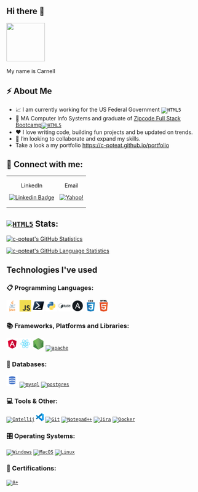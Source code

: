 ## Hi there 👋

<img src="https://media3.giphy.com/media/McUBKCpESJD0F7eqzT/giphy.gif?cid=ecf05e47ff6gi0pkjxr9y8trui0yjap3qsk1hpqonj48a1yb&rid=giphy.gif&ct=s" width="100" height="100" />

<!--- <p align="left"> <img src="https://komarev.com/ghpvc/?username=c-poteat&label=Profile%20views&color=0e75b6&style=flat" alt="c-poteat" /> </p> --->

My name is Carnell

## ⚡ About Me
- 📈 I am currently working for the US Federal Government <code><img alt="HTML5" width="22px" src="https://static.vecteezy.com/system/resources/previews/002/816/608/original/american-national-flag-free-vector.jpg"/></code>
- 💼 MA Computer Info Systems and graduate of [Zipcode Full Stack Bootcamp](https://www.zipcodewilmington.com/)<code>[<img alt="HTML5" width="22px" src="https://logosandtypes.com/wp-content/uploads/2020/08/zip-code-wilmington.svg"/>](https://www.zipcodewilmington.com)</code>
- ❤️ I love writing code, building fun projects and be updated on trends.
- 💬 I’m looking to collaborate and expand my skills.
- Take a look a my portfolio https://c-poteat.github.io/portfolio

## 💬 Connect with me:
<table>
<tr>

<td>
<p align="center">
  <p align="center">LinkedIn</p>

[![Linkedin Badge](https://img.shields.io/badge/-Carnell-blue?style=flat-square&logo=Linkedin&logoColor=white&link=https://www.linkedin.com/in/carnellpoteat/)](https://www.linkedin.com/in/carnellpoteat/) 
</p>
</td>

<td>
<p align="center">
  <p align="center">Email</p>

[![Yahoo!](https://img.shields.io/badge/nellp7@yahoo.com-6001D2?style=for-the-badge&logo=Yahoo!&logoColor=white&link=mailto:nellp7@yahoo.com)](mailto:nellp7@yahoo.com) 
 
</p>
</td>

</tr>
</table>

## <code>[<img alt="HTML5" width="50px" src="https://github.githubassets.com/images/modules/logos_page/GitHub-Mark.png">](https://docs.github.com)</code> Stats:

[![c-poteat's GitHub Statistics](https://github-readme-stats-git-masterrstaa-rickstaa.vercel.app/api?username=c-poteat&count_private=true&theme=dark)](https://github.com/anuraghazra/github-readme-stats)

[![c-poteat's GitHub Language Statistics](https://github-readme-stats-git-masterrstaa-rickstaa.vercel.app/api/top-langs/?username=c-poteat&layout=compact&langs_count=10&theme=dark&card_width=445)](https://github.com/anuraghazra/github-readme-stats)

## Technologies I've used
### 📋 Programming Languages:
<code>[<img alt="Java" width="30px" src="https://raw.githubusercontent.com/github/explore/80688e429a7d4ef2fca1e82350fe8e3517d3494d/topics/java/java.png"/>](https://www.java.com/)</code>
<code>[<img alt="JavaScript" width="30px" src="https://raw.githubusercontent.com/github/explore/80688e429a7d4ef2fca1e82350fe8e3517d3494d/topics/javascript/javascript.png"/>](https://www.javascript.com/)</code>
<code>[<img alt="PowerShell" width="30px" src="https://raw.githubusercontent.com/github/explore/80688e429a7d4ef2fca1e82350fe8e3517d3494d/topics/powershell/powershell.png"/>](https://learn.microsoft.com/en-us/powershell)</code>
<code>[<img alt="Python" width="30px" src="https://raw.githubusercontent.com/github/explore/80688e429a7d4ef2fca1e82350fe8e3517d3494d/topics/python/python.png"/>](https://www.python.org)</code>
<code>[<img alt="bash" width="30px" src="https://raw.githubusercontent.com/github/explore/80688e429a7d4ef2fca1e82350fe8e3517d3494d/topics/bash/bash.png"/>](https://www.gnu.org/software/bash/)</code>
<code>[<img alt="Ansible" width="30px" src="https://raw.githubusercontent.com/github/explore/80688e429a7d4ef2fca1e82350fe8e3517d3494d/topics/ansible/ansible.png"/>](https://www.ansible.com/)</code>
<code>[<img alt="CSS3" width="30px" src="https://raw.githubusercontent.com/github/explore/80688e429a7d4ef2fca1e82350fe8e3517d3494d/topics/css/css.png"/>](https://www.w3schools.com/css/default.asp)</code>
<code>[<img alt="HTML" width="30px" src="https://raw.githubusercontent.com/github/explore/80688e429a7d4ef2fca1e82350fe8e3517d3494d/topics/html/html.png"/>](https://sass-lang.com/)</code>

### 📚 Frameworks, Platforms and Libraries:
<code>[<img alt="Angular" width="30px" src="https://raw.githubusercontent.com/github/explore/80688e429a7d4ef2fca1e82350fe8e3517d3494d/topics/angular/angular.png"/>](https://angular.io/)</code>
<code>[<img alt="React" width="30px" src="https://raw.githubusercontent.com/github/explore/80688e429a7d4ef2fca1e82350fe8e3517d3494d/topics/react/react.png"/>](https://reactjs.org/)</code>
<code>[<img alt="NodeJS" height="30px" src="https://raw.githubusercontent.com/github/explore/80688e429a7d4ef2fca1e82350fe8e3517d3494d/topics/nodejs/nodejs.png">](https://nodejs.org/en/)</code>
<code>[<img alt="apache" width="90px" src="https://img.shields.io/badge/Apache%20Kafka-000?style=for-the-badge&logo=apachekafka"/>](https://kafka.apache.org/)</code>

### 💾 Databases:
<code>[<img alt="sql" width="30px" src="https://raw.githubusercontent.com/github/explore/80688e429a7d4ef2fca1e82350fe8e3517d3494d/topics/sql/sql.png"/>](https://www.w3schools.com/sql/)</code>
<code>[<img alt="mysql" width="80px" src="https://img.shields.io/badge/mysql-%2300f.svg?style=for-the-badge&logo=mysql&logoColor=white"/>](https://www.mysql.com/)</code>
<code>[<img alt="postgres" width="80px" src="https://img.shields.io/badge/postgres-%23316192.svg?style=for-the-badge&logo=postgresql&logoColor=white"/>](https://www.postgres.com/)</code>

### 💻 Tools & Other:
<code>[<img alt="Intellij" width="100px" src="https://img.shields.io/badge/IntelliJIDEA-000000.svg?style=for-the-badge&logo=intellij-idea&logoColor=white"/>](https://www.jetbrains.com/idea/)</code>
<code>[<img alt="VS Code" width="20px" src="https://raw.githubusercontent.com/github/explore/80688e429a7d4ef2fca1e82350fe8e3517d3494d/topics/visual-studio-code/visual-studio-code.png"/>](https://code.visualstudio.com/)</code>
<code>[<img alt="Git" width="40px" src="https://img.shields.io/badge/git-%23F05033.svg?style=for-the-badge&logo=git&logoColor=white"/>](https://www.github.com)</code>
<code>[<img alt="Notepad++" width="80px" src="https://img.shields.io/badge/Notepad++-90E59A.svg?style=for-the-badge&logo=notepad%2b%2b&logoColor=black"/>](https://notepad-plus-plus.org/)</code>
<code>[<img alt="Jira" width="60px" src="https://img.shields.io/badge/jira-%230A0FFF.svg?style=for-the-badge&logo=jira&logoColor=white"/>](https://www.atlassian.com/software/jira)</code>
<code>[<img alt="Docker" width="70px" src="https://img.shields.io/badge/docker-%230db7ed.svg?style=for-the-badge&logo=docker&logoColor=white"/>](https://www.docker.com/)</code>

### 🎛️ Operating Systems:
<code>[<img alt="Windows" width="70px" src="https://img.shields.io/badge/Windows-0078D6?style=for-the-badge&logo=windows&logoColor=white"/>](https://www.microsoft.com)</code>
<code>[<img alt="MacOS" width="70px" src="https://img.shields.io/badge/mac%20os-000000?style=for-the-badge&logo=macos&logoColor=F0F0F0"/>](https://www.apple.com)</code>
<code>[<img alt="Linux" width="60px" src="https://img.shields.io/badge/Linux-FCC624?style=for-the-badge&logo=linux&logoColor=black"/>](https://www.linux.org)</code>

### 🥅 Certifications:
<code>[<img alt="A+" width="40px" src="https://www.udc.edu/cc/wp-content/uploads/sites/10/2020/09/comptia-aplus-logo.png"/>](https://www.comptia.org/certifications/a)</code>
